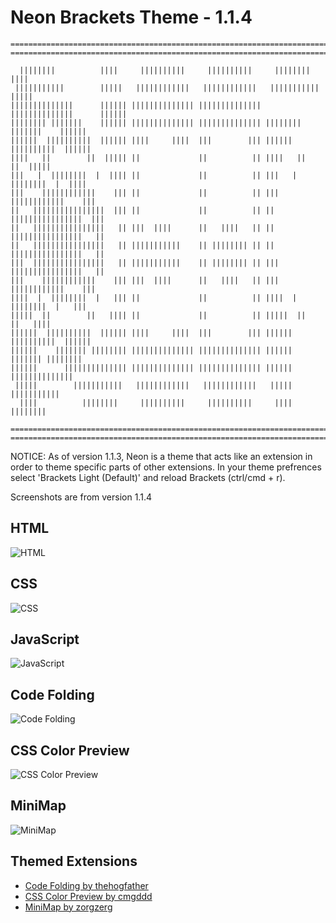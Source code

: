 Neon Brackets Theme - 1.1.4
=========

```
===================================================================================
===================================================================================

  ||||||||          ||||     ||||||||||     ||||||||||     ||||||||          ||||
 |||||||||||        |||||   ||||||||||||   ||||||||||||   |||||||||||        |||||
||||||||||||||      |||||| |||||||||||||| |||||||||||||| ||||||||||||||      ||||||
|||||||| |||||||    |||||| |||||||||||||| |||||||||||||| |||||||| |||||||    ||||||
||||||  ||||||||||  |||||| ||||     ||||  |||        ||| ||||||  ||||||||||  ||||||
||||   ||        ||  ||||| ||             ||          || ||||   ||        ||  |||||
|||   |  ||||||||  |  |||| ||             ||          || |||   |  ||||||||  |  ||||
|||    ||||||||||||    ||| ||             ||          || |||    ||||||||||||    |||
||   ||||||||||||||||  ||| ||             ||          || ||   ||||||||||||||||  |||
||   ||||||||||||||||   || |||  ||||      ||   ||||   || ||   ||||||||||||||||   ||
||   ||||||||||||||||   || |||||||||||    || |||||||| || ||   ||||||||||||||||   ||
|||  ||||||||||||||||   || |||||||||||    || |||||||| || |||  ||||||||||||||||   ||
|||    ||||||||||||    ||| |||  ||||      ||   ||||   || |||    ||||||||||||    |||
||||  |  ||||||||  |   ||| ||             ||          || ||||  |  ||||||||  |   |||
|||||  ||        ||   |||| ||             ||          || |||||  ||        ||   ||||
||||||  ||||||||||  |||||| ||||     ||||  |||        ||| ||||||  ||||||||||  ||||||
||||||    ||||||| |||||||| |||||||||||||| |||||||||||||| ||||||    ||||||| ||||||||
||||||      |||||||||||||| |||||||||||||| |||||||||||||| ||||||      ||||||||||||||
 |||||        |||||||||||   ||||||||||||   ||||||||||||   |||||        |||||||||||
  ||||          ||||||||     ||||||||||     ||||||||||     ||||          ||||||||

===================================================================================
===================================================================================
```


NOTICE: As of version 1.1.3, Neon is a theme that acts like an extension in order to theme specific parts of other extensions. In your theme prefrences select 'Brackets Light (Default)' and reload Brackets (ctrl/cmd + r).


Screenshots are from version 1.1.4


## HTML
![HTML](https://github.com/dustindowell22/neon-brackets-theme/blob/master/preview/html.png)

## CSS
![CSS](https://github.com/dustindowell22/neon-brackets-theme/blob/master/preview/css.png)

## JavaScript
![JavaScript](https://github.com/dustindowell22/neon-brackets-theme/blob/master/preview/javascript.png)

## Code Folding
![Code Folding](https://github.com/dustindowell22/neon-brackets-theme/blob/master/preview/code-folding.png)

## CSS Color Preview
![CSS Color Preview](https://github.com/dustindowell22/neon-brackets-theme/blob/master/preview/css-color-preview.png)

## MiniMap
![MiniMap](https://github.com/dustindowell22/neon-brackets-theme/blob/master/preview/minimap.png)

## Themed Extensions
+ [Code Folding by thehogfather](https://github.com/thehogfather/brackets-code-folding)
+ [CSS Color Preview by cmgddd](https://github.com/cmgddd/Brackets-css-color-preview)
+ [MiniMap by zorgzerg](https://github.com/zorgzerg/brackets-minimap)
